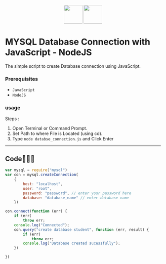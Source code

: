 <div align="center">
  <img height="60" src="https://user-images.githubusercontent.com/85709371/153715216-fd60ffca-1b79-4531-b03d-201440ecaee3.png">
  <img height="60" src="https://user-images.githubusercontent.com/85709371/157084352-f7d187f7-b6df-4e14-91df-3fc7b7325d28.png">
</div>

# MYSQL Database Connection with JavaScript - NodeJS 
The simple script to create Database connection using JavaScript.

### Prerequisites
- `JavaScript`
- `NodeJS`

### usage
Steps :
1. Open Terminal or Command Prompt.
2. Set Path to where File is Located (using cd).
3. Type `node databse_connection.js` and Click Enter
---

## Code🧑🏻‍💻
```javascript
var mysql = require("mysql")
var con = mysql.createConnection(
    {
        host: "localhost",
        user: "root",
        password: "password", // enter your password here
        database: "database_name" // enter database name 
    })

con.connect(function (err) {
    if (err)
        throw err;
    console.log("Connected");
    con.query("create database student", function (err, result) {
        if (err)
            throw err;
        console.log("Database created sucessfully");
    })

})
```
